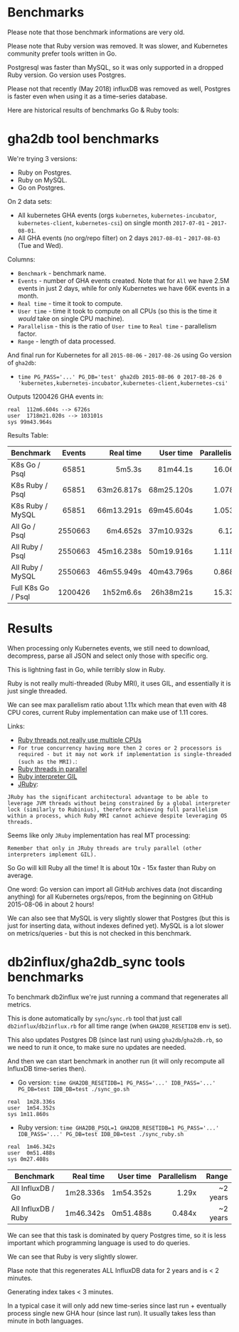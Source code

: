 # Benchmarks

Please note that those benchmark informations are very old.

Please note that Ruby version was removed. It was slower, and Kubernetes community prefer tools written in Go.

Postgresql was faster than MySQL, so it was only supported in a dropped Ruby version. Go version uses Postgres.

Please not that recently (May 2018) influxDB was removed as well, Postgres is faster even when using it as a time-series database.

Here are historical results of benchmarks Go & Ruby tools:

# gha2db tool benchmarks

We're trying 3 versions:
- Ruby on Postgres.
- Ruby on MySQL.
- Go on Postgres.

On 2 data sets:
- All kubernetes GHA events (orgs `kubernetes`, `kubernetes-incubator`, `kubernetes-client`, `kubernetes-csi`) on single month `2017-07-01` - `2017-08-01`.
- All GHA events (no org/repo filter) on 2 days `2017-08-01` - `2017-08-03` (Tue and Wed).

Columns:
- `Benchmark` - benchmark name.
- `Events` - number of GHA events created. Note that for `All` we have 2.5M events in just 2 days, while for only Kubernetes we have 66K events in a month.
- `Real time` - time it took to compute.
- `User time` - time it took to compute on all CPUs (so this is the time it *would* take on single CPU machine).
- `Parallelism` - this is the ratio of `User time` to `Real time` - parallelism factor.
- `Range` - length of data processed.

And final run for Kubernetes for all `2015-08-06` - `2017-08-26` using Go version of `gha2db`:
- `time PG_PASS='...' PG_DB='test' gha2db 2015-08-06 0 2017-08-26 0 'kubernetes,kubernetes-incubator,kubernetes-client,kubernetes-csi'`

Outputs 1200426 GHA events in:
```
real  112m6.604s --> 6726s
user  1718m21.020s --> 103101s
sys 99m43.964s
```

Results Table:

| Benchmark          | Events      | Real time   | User time   | Parallelism | Range    |
|--------------------|:-----------:|------------:|------------:|------------:|---------:|
| K8s Go / Psql      | 65851       | 5m5.3s      | 81m44.1s    | 16.06x      | 1 month  |
| K8s Ruby / Psql    | 65851       | 63m26.817s  | 68m25.120s  | 1.078x      | 1 month  |
| K8s Ruby / MySQL   | 65851       | 66m13.291s  | 69m45.604s  | 1.053x      | 1 month  |
| All Go / Psql      | 2550663     | 6m4.652s    | 37m10.932s  | 6.12x       | 2 days   |
| All Ruby / Psql    | 2550663     | 45m16.238s  | 50m19.916s  | 1.118x      | 2 days   |
| All Ruby / MySQL   | 2550663     | 46m55.949s  | 40m43.796s  | 0.868x      | 2 days   |
| Full K8s Go / Psql | 1200426     | 1h52m6.6s   | 26h38m21s   | 15.33x      | ~2 years |

# Results

When processing only Kubernetes events, we still need to download, decompress, parse all JSON and select only those with specific org.

This is lightning fast in Go, while terribly slow in Ruby.

Ruby is not really multi-threaded (Ruby MRI), it uses GIL, and essentially it is just single threaded.

We can see max parallelism ratio about 1.11x which mean that even with 48 CPU cores, current Ruby implementation can make use of 1.11 cores.

Links:
- [Ruby threads not really use multiple CPUs](https://stackoverflow.com/questions/56087/does-ruby-have-real-multithreading)
- `For true concurrency having more then 2 cores or 2 processors is required - but it may not work if implementation is single-threaded (such as the MRI).`:
- [Ruby threads in parallel](https://stackoverflow.com/questions/2428140/how-do-i-run-two-threads-in-ruby-at-the-same-time)
- [Ruby interpreter GIL](https://en.wikipedia.org/wiki/Global_interpreter_lock)
- [JRuby](https://en.wikipedia.org/wiki/JRuby):
```
JRuby has the significant architectural advantage to be able to leverage JVM threads without being constrained by a global interpreter lock (similarly to Rubinius), therefore achieving full parallelism within a process, which Ruby MRI cannot achieve despite leveraging OS threads.
```

Seems like only `JRuby` implementation has real MT processing:
```
Remember that only in JRuby threads are truly parallel (other interpreters implement GIL).
```

So Go will kill Ruby all the time! It is about 10x - 15x faster than Ruby on average.

One word: Go version can import all GitHub archives data (not discarding anything) for all Kubernetes orgs/repos, from the beginning on GitHub 2015-08-06 in about 2 hours!

We can also see that MySQL is very slightly slower that Postgres (but this is just for inserting data, without indexes defined yet).
MySQL is a lot slower on metrics/queries - but this is not checked in this benchmark.

# db2influx/gha2db_sync tools benchmarks

To benchmark db2influx we're just running a command that regenerates all metrics.

This is done automatically by `sync`/`sync.rb` tool that just call `db2influx`/`db2influx.rb` for all time range (when `GHA2DB_RESETIDB` env is set).

This also updates Postgres DB (since last run) using `gha2db`/`gha2db.rb`, so we need to run it once, to make sure no updates are needed.

And then we can start benchmark in another run (it will only recompute all InfluxDB time-series then).

- Go version: `time GHA2DB_RESETIDB=1 PG_PASS='...' IDB_PASS='...' PG_DB=test IDB_DB=test ./sync_go.sh`
```
real  1m28.336s
user  1m54.352s
sys 1m11.860s
```
- Ruby version: `time GHA2DB_PSQL=1 GHA2DB_RESETIDB=1 PG_PASS='...' IDB_PASS='...' PG_DB=test IDB_DB=test ./sync_ruby.sh`
```
real  1m46.342s
user  0m51.488s
sys 0m27.408s
```

| Benchmark           | Real time   | User time   | Parallelism | Range    |
|---------------------|------------:|------------:|------------:|---------:|
| All InfluxDB / Go   | 1m28.336s   | 1m54.352s   | 1.29x       | ~2 years |
| All InfluxDB / Ruby | 1m46.342s   | 0m51.488s   | 0.484x      | ~2 years |

We can see that this task is dominated by query Postgres time, so it is less important which programming language is used to do queries.

We can see that Ruby is very slightly slower.

Plase note that this regenerates ALL InfluxDB data for 2 years and is < 2 minutes.

Generating index takes < 3 minutes.

In a typical case it will only add new time-series since last run + eventually process single new GHA hour (since last run). It usually takes less than minute in both languages.

